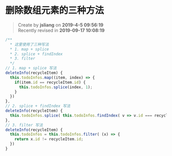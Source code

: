 删除数组元素的三种方法
===

> Create by **jsliang** on **2019-4-5 09:56:19**  
> Recently revised in **2019-09-17 10:08:19**

```js
/**
  * 这里使用了三种写法
  * 1. map + splice
  * 2. splice + findIndex
  * 3. filter
  */
// 1. map + splice 写法
deleteInfo(recycleItem) {
  this.todoInfos.map((item, index) => {
    if(item.id == recycleItem.id) {
      this.todoInfos.splice(index, 1);
    }
  })
},
// 2. splice + findIndex 写法
deleteInfo(recycleItem) {
  this.todoInfos.splice( this.todoInfos.findIndex( v => v.id === recycleItem.id), 1);
},
// 3. filter 写法
deleteInfo(recycleItem) {
  this.todoInfos = this.todoInfos.filter( (x) => {
    return x.id != recycleItem.id;
  })
}
```